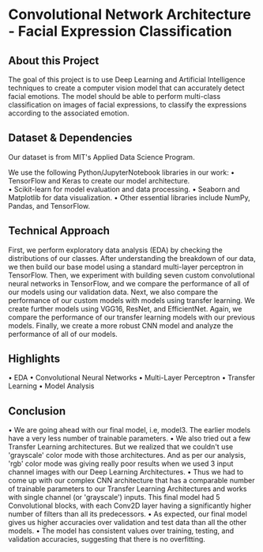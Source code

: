 # Convolutional Network Architecture - Facial Expression Classification

## About this Project

The goal of this project is to use Deep Learning and Artificial Intelligence techniques to create a computer vision model that can accurately detect facial emotions. The model should be able to perform multi-class classification on images of facial expressions, to classify the expressions according to the associated emotion.

## Dataset & Dependencies

Our dataset is from MIT's Applied Data Science Program. 

We use the following Python/JupyterNotebook libraries in our work: 
• TensorFlow and Keras to create our model architecture.  
• Scikit-learn for model evaluation and data processing.
• Seaborn and Matplotlib for data visualization.
• Other essential libraries include NumPy, Pandas, and TensorFlow.

## Technical Approach

First, we perform exploratory data analysis (EDA) by checking the distributions of our classes. After understanding the breakdown of our data, we then build our base model using a standard multi-layer perceptron in TensorFlow. Then, we experiment with building seven custom convolutional neural networks in TensorFlow, and we compare the performance of all of our models using our validation data. Next, we also compare the performance of our custom models with models using transfer learning. We create further models using VGG16, ResNet, and EfficientNet. Again, we compare the performance of our transfer learning models with our previous models. Finally, we create a more robust CNN model and analyze the performance of all of our models.

## Highlights

• EDA
• Convolutional Neural Networks
• Multi-Layer Perceptron
• Transfer Learning
• Model Analysis

## Conclusion

• We are going ahead with our final model, i.e, model3. The earlier models have a very less number of trainable parameters.
• We also tried out a few Transfer Learning architectures. But we realized that we couldn't use 'grayscale' color mode with those architectures. And as per our analysis, 'rgb' color mode was giving really poor results when we used 3 input channel images with our Deep Learning Architectures.
• Thus we had to come up with our complex CNN architecture that has a comparable number of trainable parameters to our Transfer Learning Architectures and works with single channel (or 'grayscale') inputs. This final model had 5 Convolutional blocks, with each Conv2D layer having a significantly higher number of filters than all its predecessors.
• As expected, our final model gives us higher accuracies over validation and test data than all the other models.
• The model has consistent values over training, testing, and validation accuracies, suggesting that there is no overfitting.

